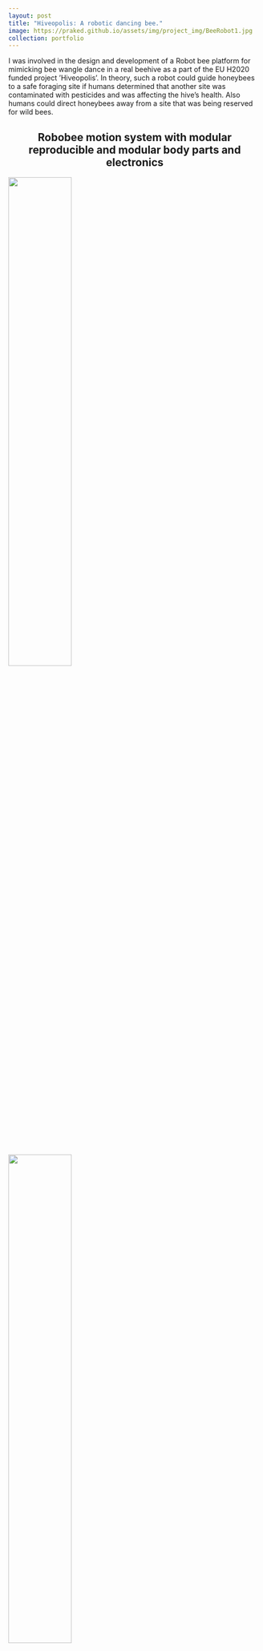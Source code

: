 ```yaml
---
layout: post
title: "Hiveopolis: A robotic dancing bee."
image: https://praked.github.io/assets/img/project_img/BeeRobot1.jpg
collection: portfolio
---
```

I was involved in the design and development of a Robot bee platform for mimicking bee wangle dance in a real beehive as a part of
the EU H2020 funded project ’Hiveopolis’. In theory, such a robot could guide honeybees to a safe foraging site if humans determined that another site was contaminated with pesticides and was affecting the hive’s health. Also humans could direct honeybees away from a site that was being reserved for wild bees.

<h2 align="center">Robobee motion system with modular reproducible and modular body parts and electronics</h2>
<p float="left">
  <img src="https://praked.github.io/assets/img/BeeRobo1.jpg" width="50%" />
   <img src="https://praked.github.io/assets/img/BeeRobo2.jpg" width="50%" />
</p>
<p align="center">
  <img src="https://praked.github.io/assets/img/BeeRobo3.gif" alt="animated" />
</p>
<p align="center">
  <img src="https://praked.github.io/assets/img/BeeRobo4.gif" alt="animated" />
</p>
<h2 align="center">Robobee Dummy with Thermoplastic polyurethane body and a electrically actuated flexible wing PCB</h2>
<p align="center">
  <img src="https://praked.github.io/assets/img/robodummy.gif"  alt="animated" />
</p>
<h2 align="center">Trajectory measurements of the dancing bee robot</h2>
<p align="center">
  <img src="https://praked.github.io/assets/img/1Trajectory2022.gif"  alt="animated" />
</p>
<h2 align="center">Experiments in a real hive conducted in 2022</h2>
<p align="center">
  <img src="https://praked.github.io/assets/img/BeeRobot2022.gif"  alt="animated" />
</p>
